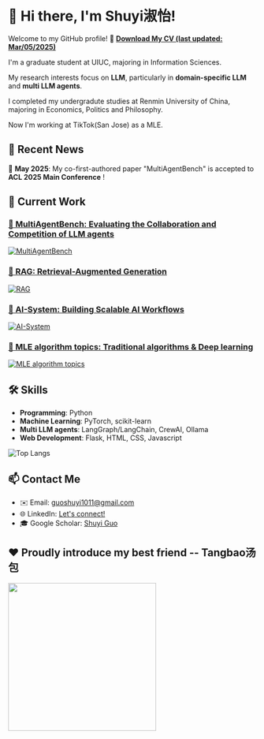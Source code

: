 <!--
**Shuyi1011/Shuyi1011** is a ✨ _special_ ✨ repository because its `README.md` (this file) appears on your GitHub profile.

Here are some ideas to get you started:

- 🔭 I’m currently working on ...
- 🌱 I’m currently learning ...
- 👯 I’m looking to collaborate on ...
- 🤔 I’m looking for help with ...
- 💬 Ask me about ...
- 📫 How to reach me: ...
- 😄 Pronouns: ...
- ⚡ Fun fact: ...
-->


# 👋 Hi there, I'm Shuyi淑怡!
Welcome to my GitHub profile! 
📄 **[Download My CV (last updated: Mar/05/2025)](https://github.com/Shuyi1011/Shuyi1011/blob/main/ShuyiGuo_MLE.pdf)**

I'm a graduate student at UIUC, majoring in Information Sciences.

My research interests focus on **LLM**, particularly in **domain-specific LLM** and **multi LLM agents**.

I completed my undergradute studies at Renmin University of China, majoring in Economics, Politics and Philosophy.

Now I'm working at TikTok(San Jose) as a MLE. 

## 📰 Recent News
🎉 **May 2025**: My co-first-authored paper "MultiAgentBench" is accepted to **ACL 2025 Main Conference** !

## 🔭 Current Work

### [🔗 MultiAgentBench: Evaluating the Collaboration and Competition of LLM agents](https://www.arxiv.org/abs/2503.01935) 

[![MultiAgentBench](https://github-readme-stats.vercel.app/api/pin/?username=MultiagentBench&repo=MARBLE&theme=radical&timestamp=20250307)](https://github.com/MultiagentBench/MARBLE)

### [🔗 RAG: Retrieval-Augmented Generation](https://github.com/Shuyi1011/RAG)
[![RAG](https://github-readme-stats.vercel.app/api/pin/?username=Shuyi1011&repo=RAG&theme=tokyonight&timestamp=20250307)](https://github.com/Shuyi1011/RAG)

### [🔗 AI-System: Building Scalable AI Workflows](https://github.com/Shuyi1011/AI-system)
[![AI-System](https://github-readme-stats.vercel.app/api/pin/?username=Shuyi1011&repo=AI-system&theme=merko&timestamp=20250307)](https://github.com/Shuyi1011/AI-system)

### [🔗 MLE algorithm topics: Traditional algorithms & Deep learning](https://github.com/Shuyi1011/ML-learning)
[![MLE algorithm topics](https://github-readme-stats.vercel.app/api/pin/?username=Shuyi1011&repo=ML-learning&theme=merko&timestamp=20250307)](https://github.com/Shuyi1011/ML-learning)

## 🛠 Skills
- **Programming**: Python
- **Machine Learning**: PyTorch, scikit-learn
- **Multi LLM agents**: LangGraph/LangChain, CrewAI, Ollama
- **Web Development**: Flask, HTML, CSS, Javascript

![Top Langs](https://github-readme-stats.vercel.app/api/top-langs/?username=shuyi1011&layout=compact&theme=tokyonight)

## 📫 Contact Me
- ✉️ Email: guoshuyi1011@gmail.com
- 🌐 LinkedIn: [Let's connect!](https://www.linkedin.com/in/shuyi-guo-033035230/)
- 🎓 Google Scholar: [Shuyi Guo](https://scholar.google.com/citations?user=3xN44dcAAAAJ&hl=zh-CN)

## ❤️ Proudly introduce my best friend -- Tangbao汤包
<img src="https://github.com/user-attachments/assets/eadbc9b4-2f7e-48a6-babe-b864fa8060a3" width="300">
